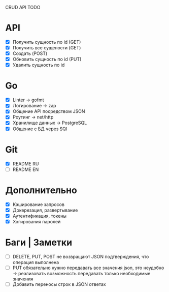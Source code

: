 CRUD API TODO

# API
- [x] Получить сущность по id (GET)
- [x] Получить все сущености (GET)
- [x] Создать (POST)
- [x] Обновить сущность по id (PUT)
- [x] Удалить сущность по id

# Go
- [x] Linter -> gofmt
- [x] Логирование -> zap
- [x] Общение API посредством JSON
- [x] Роутинг -> net/http
- [x] Хранилище данных -> PostgreSQL
- [x] Общение с БД через SQl

# Git
- [x] README RU
- [ ] README EN

# Дополнительно
- [x] Кэширование запросов
- [x] Докерезация, развертывание
- [x] Аутентификация, токены
- [x] Хэгирования паролей

# Баги | Заметки 
- [ ] DELETE, PUT, POST не возвращают JSON подтверждения, что операция выполнена
- [ ] PUT обязательно нужно передавать все значения json, это неудобно -> реализовать возможность передавать только необходимые значения
- [ ] Добавить переносы строк в JSON ответах 